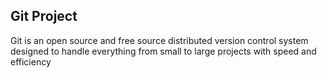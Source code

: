 ## Git Project
Git is an open source and free source distributed version control system designed to handle everything from small to large projects with speed and efficiency
